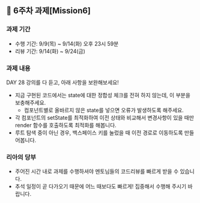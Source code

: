 ## 📌 6주차 과제[Mission6]
### 과제 기간
- 수행 기간: 9/9(목) ~ 9/14(화) 오후 23시 59분
- 리뷰 기간: 9/14(화) ~ 9/24(금)
### 과제 내용
DAY 28 강의를 다 듣고, 아래 사항을 보완해보세요!
- 지금 구현된 코드에서는 state에 대한 정합성 체크를 전혀 하지 않는데, 이 부분을 보충해주세요.
    - 컴포넌트별로 올바르지 않은 state를 넣으면 오류가 발생하도록 해주세요.
- 각 컴포넌트의 setState를 최적화하여 이전 상태와 비교해서 변경사항이 있을 때만 render 함수를 호출하도록 최적화를 해봅니다.
- 루트 탐색 중이 아닌 경우, 백스페이스 키를 눌렀을 때 이전 경로로 이동하도록 만들어봅니다.
### 리아의 당부
- 주어진 시간 내로 과제를 수행하셔야 멘토님들의 코드리뷰를 빠르게 받을 수 있습니다.
- 추석 일정이 곧 다가오기 때문에 어느 때보다도 빠르게! 집중해서 수행해 주시기 바랍니다.
